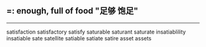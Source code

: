## =: enough, full of food "足够 饱足"

---
satisfaction
satisfactory
satisfy
saturable
saturant
saturate
insatiablility
insatiable
sate
satellite
satiable
satiate
satire
asset
assets